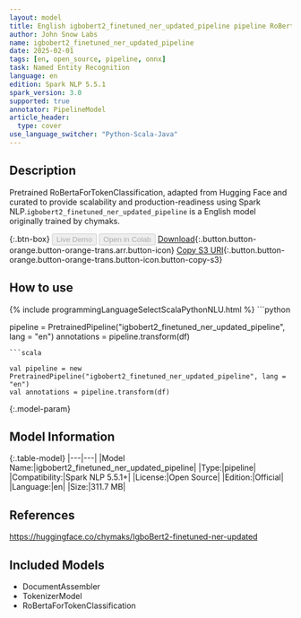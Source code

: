 ```yaml
---
layout: model
title: English igbobert2_finetuned_ner_updated_pipeline pipeline RoBertaForTokenClassification from chymaks
author: John Snow Labs
name: igbobert2_finetuned_ner_updated_pipeline
date: 2025-02-01
tags: [en, open_source, pipeline, onnx]
task: Named Entity Recognition
language: en
edition: Spark NLP 5.5.1
spark_version: 3.0
supported: true
annotator: PipelineModel
article_header:
  type: cover
use_language_switcher: "Python-Scala-Java"
---
```


## Description

Pretrained RoBertaForTokenClassification, adapted from Hugging Face and curated to provide scalability and production-readiness using Spark NLP.`igbobert2_finetuned_ner_updated_pipeline` is a English model originally trained by chymaks.

{:.btn-box}
<button class="button button-orange" disabled>Live Demo</button>
<button class="button button-orange" disabled>Open in Colab</button>
[Download](https://s3.amazonaws.com/auxdata.johnsnowlabs.com/public/models/igbobert2_finetuned_ner_updated_pipeline_en_5.5.1_3.0_1738371259730.zip){:.button.button-orange.button-orange-trans.arr.button-icon}
[Copy S3 URI](s3://auxdata.johnsnowlabs.com/public/models/igbobert2_finetuned_ner_updated_pipeline_en_5.5.1_3.0_1738371259730.zip){:.button.button-orange.button-orange-trans.button-icon.button-copy-s3}

## How to use



<div class="tabs-box" markdown="1">
{% include programmingLanguageSelectScalaPythonNLU.html %}
```python

pipeline = PretrainedPipeline("igbobert2_finetuned_ner_updated_pipeline", lang = "en")
annotations =  pipeline.transform(df)   

```
```scala

val pipeline = new PretrainedPipeline("igbobert2_finetuned_ner_updated_pipeline", lang = "en")
val annotations = pipeline.transform(df)

```
</div>

{:.model-param}
## Model Information

{:.table-model}
|---|---|
|Model Name:|igbobert2_finetuned_ner_updated_pipeline|
|Type:|pipeline|
|Compatibility:|Spark NLP 5.5.1+|
|License:|Open Source|
|Edition:|Official|
|Language:|en|
|Size:|311.7 MB|

## References

https://huggingface.co/chymaks/IgboBert2-finetuned-ner-updated

## Included Models

- DocumentAssembler
- TokenizerModel
- RoBertaForTokenClassification